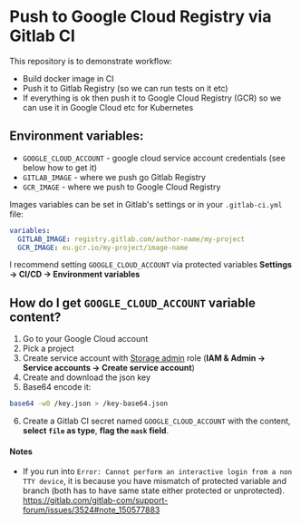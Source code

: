 # Push to Google Cloud Registry via Gitlab CI

This repository is to demonstrate workflow:
- Build docker image in CI
- Push it to Gitlab Registry (so we can run tests on it etc)
- If everything is ok then push it to Google Cloud Registry (GCR) so we can use it in Google Cloud etc for Kubernetes


## Environment variables:
  - `GOOGLE_CLOUD_ACCOUNT` - google cloud service account credentials (see below how to get it)
  - `GITLAB_IMAGE` - where we push go Gitlab Registry
  - `GCR_IMAGE` - where we push to Google Cloud Registry

Images variables can be set in Gitlab's settings or in your `.gitlab-ci.yml` file:
```yaml
variables:
  GITLAB_IMAGE: registry.gitlab.com/author-name/my-project
  GCR_IMAGE: eu.gcr.io/my-project/image-name
```

I recommend setting `GOOGLE_CLOUD_ACCOUNT` via protected variables **Settings -> CI/CD -> Environment variables**


## How do I get `GOOGLE_CLOUD_ACCOUNT` variable content?

1. Go to your Google Cloud account
2. Pick a project
3. Create service account with [Storage admin](https://cloud.google.com/container-registry/docs/access-control) role (**IAM & Admin -> Service accounts -> Create service account**)
4. Create and download the json key
5. Base64 encode it:
```bash
base64 -w0 /key.json > /key-base64.json
```
6. Create a Gitlab CI secret named `GOOGLE_CLOUD_ACCOUNT` with the content, **select `file` as type**, **flag the `mask` field**.

#### Notes

- If you run into `Error: Cannot perform an interactive login from a non TTY device`, it is because you have mismatch of protected variable and branch (both has to have same state either protected or unprotected). https://gitlab.com/gitlab-com/support-forum/issues/3524#note_150577883
